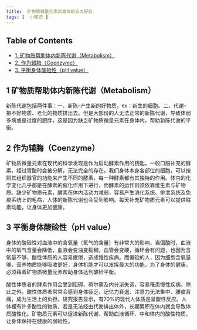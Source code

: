 ```yaml
---
title:  矿物质微量元素对身体的三大好处
tags: [  小知识 ]
---
```


<div id="table-of-contents">
<h2>Table of Contents</h2>
<div id="text-table-of-contents">
<ul>
<li><a href="#sec-1">1. 矿物质帮助体内新陈代谢（Metabolism）</a></li>
<li><a href="#sec-2">2. 作为辅脢（Coenzyme）</a></li>
<li><a href="#sec-3">3. 平衡身体酸硷性（pH value）</a></li>
</ul>
</div>
</div>

<div id="outline-container-sec-1" class="outline-2">
<h2 id="sec-1"><span class="section-number-2">1</span> 矿物质帮助体内新陈代谢（Metabolism）</h2>
<div class="outline-text-2" id="text-1">
<p>
新陈代谢包括两件事：一、新陈&#x2013;产生新的好物质，ex：新生的细胞。二、代谢&#x2013;把不好物质、老化的物质排出去。但是大部份的人无法正常的新陈代谢，导致体弱多病或是过度的肥胖，这是因为缺乏矿物质微量元素在身体内，帮助新陈代谢的平衡。
</p>
</div>
</div>

<div id="outline-container-sec-2" class="outline-2">
<h2 id="sec-2"><span class="section-number-2">2</span> 作为辅脢（Coenzyme）</h2>
<div class="outline-text-2" id="text-2">
<p>
矿物质微量元素在现代的科学发现是作为启动酵素作用的钥匙，一般口服补充的酵素，经过胃酸时会被分解，无法完全的存在。我们身体本身各部位的细胞，可以按照其组织器官的功能来产生不同的酵素，每一种酵素都有其独特的作用。体内的化学变化几乎都是在酵素的催化作用下进行，而酵素的运作则须依靠维生素与矿物质。缺少矿物质元素，酵素在体内活动力减弱，容易产生消化系统、排泄系统及免疫系统上的毛病，人体的新陈代谢也会受到影响。每天补充矿物质元素可以提供酵素动能，让身体更加健康。
</p>
</div>
</div>

<div id="outline-container-sec-3" class="outline-2">
<h2 id="sec-3"><span class="section-number-2">3</span> 平衡身体酸硷性（pH value）</h2>
<div class="outline-text-2" id="text-3">
<p>
身体的酸硷性对血液中的含氧量（氧气的含量）有非常大的影响，当偏酸时，血液中的氧气含量会降低，血液会变浊变黏稠，血管会变硬，循环会有问题，也因为含氧量不够，酸性体质的人容易疲倦，造成慢性疾病。而偏硷的人，因为细胞含氧量够，营养物质能够吸收更好，身体机能才可以发挥最大的功能，为了身体的健康，必须藉着矿物质微量元素帮助身体达到酸硷平衡。 
</p>

<p>
酸性体质者的酵素作用会受到阻碍、荷尔蒙及内分泌失调，容易罹患慢性疾病。除此之外，酸性体质者常常会感到身体疲乏、记忆力衰退、注意力无法集中、腰痠背痛，成为生活上的负担。研究报告显示，有70%的现代人体质是呈酸性反应。人体裡有许多酸性的物质，若是无法经由代谢排出体外，长期累积在体内就会导致体质酸性化。矿物质元素可以促进新陈代谢、帮助血液循环、中和体内的酸性物质，让身体保持在健康的弱硷性。
</p>
</div>
</div>
